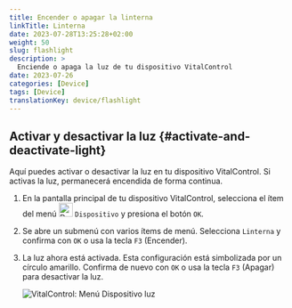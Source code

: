 ```yaml
---
title: Encender o apagar la linterna
linkTitle: Linterna
date: 2023-07-28T13:25:28+02:00
weight: 50
slug: flashlight
description: >
  Enciende o apaga la luz de tu dispositivo VitalControl
date: 2023-07-26
categories: [Device]
tags: [Device]
translationKey: device/flashlight
---
```

## Activar y desactivar la luz {#activate-and-deactivate-light}

Aquí puedes activar o desactivar la luz en tu dispositivo VitalControl. Si activas la luz, permanecerá encendida de forma continua.

1. En la pantalla principal de tu dispositivo VitalControl, selecciona el ítem del menú <img src="/icons/device.svg" width="25" align="bottom" alt="Device" /> `Dispositivo` y presiona el botón `OK`.

2. Se abre un submenú con varios ítems de menú. Selecciona `Linterna` y confirma con `OK` o usa la tecla `F3` (Encender).

3. La luz ahora está activada. Esta configuración está simbolizada por un círculo amarillo. Confirma de nuevo con `OK` o usa la tecla `F3` (Apagar) para desactivar la luz.

   ![VitalControl: Menú Dispositivo luz](../images/light.png "Activar y desactivar la luz")
